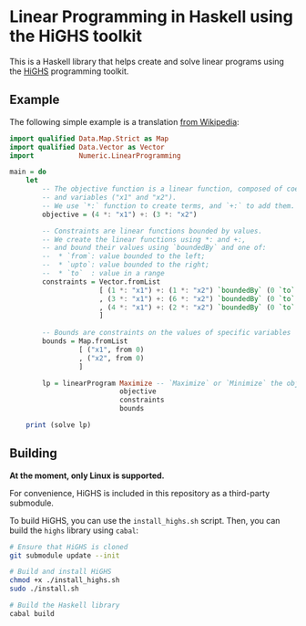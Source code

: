 # Linear Programming in Haskell using the HiGHS toolkit

This is a Haskell library that helps create and solve linear programs using the [HiGHS](https://github.com/ERGO-Code/HiGHS) programming toolkit.

## Example

The following simple example is a translation [from Wikipedia](https://en.wikipedia.org/wiki/Linear_programming#Example):

```haskell
import qualified Data.Map.Strict as Map
import qualified Data.Vector as Vector
import           Numeric.LinearProgramming

main = do
    let 
        -- The objective function is a linear function, composed of coefficients (4 and 3) 
        -- and variables ("x1" and "x2").
        -- We use `*:` function to create terms, and `+:` to add them.
        objective = (4 *: "x1") +: (3 *: "x2")

        -- Constraints are linear functions bounded by values.
        -- We create the linear functions using *: and +:, 
        -- and bound their values using `boundedBy` and one of:
        --  * `from`: value bounded to the left;
        --  * `upto`: value bounded to the right;
        --  * `to`  : value in a range
        constraints = Vector.fromList 
                      [ (1 *: "x1") +: (1 *: "x2") `boundedBy` (0 `to` 10)
                      , (3 *: "x1") +: (6 *: "x2") `boundedBy` (0 `to` 48)
                      , (4 *: "x1") +: (2 *: "x2") `boundedBy` (0 `to` 32)
                      ]
        
        -- Bounds are constraints on the values of specific variables 
        bounds = Map.fromList 
                 [ ("x1", from 0)
                 , ("x2", from 0) 
                 ]

        lp = linearProgram Maximize -- `Maximize` or `Minimize` the objective 
                           objective 
                           constraints 
                           bounds

    print (solve lp)
```

## Building

**At the moment, only Linux is supported.**

For convenience, HiGHS is included in this repository as a third-party submodule.

To build HiGHS, you can use the `install_highs.sh` script. Then, you can build the `highs` library using `cabal`:

```bash
# Ensure that HiGHS is cloned
git submodule update --init

# Build and install HiGHS
chmod +x ./install_highs.sh
sudo ./install.sh

# Build the Haskell library
cabal build
```